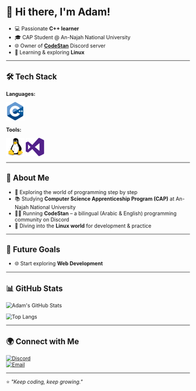 # 👋 Hi there, I'm Adam!  

- 💻 Passionate **C++ learner**  
- 🎓 CAP Student @ An-Najah National University
- 🌐 Owner of [**CodeStan**](https://discord.gg/4UcKmza59J) Discord server  
- 🐧 Learning & exploring **Linux**  

---
## 🛠️ Tech Stack

**Languages:**  
<p float="left">
  <img src="https://raw.githubusercontent.com/devicons/devicon/master/icons/cplusplus/cplusplus-original.svg" width="50" title="C++" />
</p> 
 
**Tools:**
<p float="left">
  <img src="https://raw.githubusercontent.com/devicons/devicon/master/icons/linux/linux-original.svg" width="50" title="Linux" />
  <img src="https://raw.githubusercontent.com/devicons/devicon/master/icons/visualstudio/visualstudio-plain.svg" width="50" title="VS Code" />
</p>



---

## 📌 About Me  
- 🚀 Exploring the world of programming step by step  
- 📚 Studying **Computer Science Apprenticeship Program (CAP)** at An-Najah National University  
- 👨‍💻 Running **CodeStan** – a bilingual (Arabic & English) programming community on Discord  
- 🐧 Diving into the **Linux world** for development & practice  

---

## 🎯 Future Goals  
- 🌐 Start exploring **Web Development**  

---

## 📊 GitHub Stats  
![Adam's GitHub Stats](https://github-readme-stats.vercel.app/api?username=adamsaa1300&show_icons=true&theme=radical)  

![Top Langs](https://github-readme-stats.vercel.app/api/top-langs/?username=adamsaa1300&layout=compact&theme=radical)  

---

## 🌍 Connect with Me  
[![Discord](https://img.shields.io/badge/Discord-5865F2?style=for-the-badge&logo=discord&logoColor=white)](https://discord.gg/4UcKmza59J)  
[![Email](https://img.shields.io/badge/Email-D14836?style=for-the-badge&logo=gmail&logoColor=white)](mailto:adamsaa1300@gmail.com)  

---
⭐️ *"Keep coding, keep growing."*
